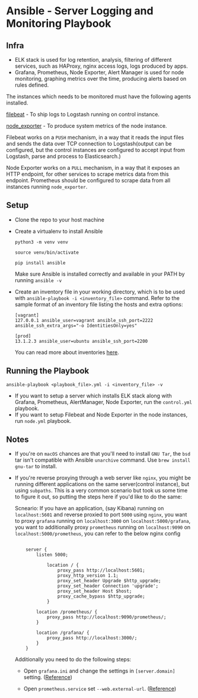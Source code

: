# Ansible - Server Logging and Monitoring Playbook

## Infra

- ELK stack is used for log retention, analysis, filtering of different services, such as HAProxy, nginx access logs, logs produced by apps.
- Grafana, Prometheus, Node Exporter, Alert Manager is used for node monitoring, graphing metrics over the time, producing alerts based on rules defined.

The instances which needs to be monitored must have the following agents installed.

[filebeat](https://www.elastic.co/products/beats/filebeat) - To ship logs to Logstash running on control instance.

[node_exporter](https://github.com/prometheus/node_exporter) - To produce system metrics of the node instance.

Filebeat works on a `PUSH` mechanism, in a way that it reads the input files and sends the data over TCP connection to Logstash(output can be configured, but the control instances are configured to accept input from Logstash, parse and process to Elasticsearch.)

Node Exporter works on a `PULL` mechanism, in a way that it exposes an HTTP endpoint, for other services to scrape metrics data from this endpoint. Prometheus should be configured to scrape data from all instances running `node_exporter`.

## Setup

- Clone the repo to your host machine

- Create a virtualenv to install Ansible

    `python3 -m venv venv`

    `source venv/bin/activate`

    `pip install ansible`

    Make sure Ansible is installed correctly and available in your PATH by running `ansible -v`

- Create an inventory file in your working directory, which is to be used with `ansible-playbook -i <inventory_file>` command.
Refer to the sample format of an inventory file listing the hosts and extra options:

    ```
    [vagrant]
    127.0.0.1 ansible_user=vagrant ansible_ssh_port=2222 ansible_ssh_extra_args="-o IdentitiesOnly=yes"

    [prod]
    13.1.2.3 ansible_user=ubuntu ansible_ssh_port=2200
    ```
    You can read more about inventories [here](https://docs.ansible.com/ansible/latest/user_guide/intro_inventory.html).


## Running the Playbook

`ansible-playbook <playbook_file>.yml -i <inventory_file> -v`

- If you want to setup a server which installs ELK stack along with Grafana, Prometheus, AlertManager, Node Exporter, run the `control.yml` playbook.
- If you want to setup Filebeat and Node Exporter in the node instances, run `node.yml` playbook.


## Notes
- If you're on `macOS` chances are that you'll need to install `GNU Tar`, the `bsd` tar isn't compatible with Ansible `unarchive` command.
Use `brew install gnu-tar` to install.

- If you're reverse proxying through a web server like `nginx`, you might be running different applications on the same server(control instance), but using `subpaths`. This is a very common scenario but took us some time to figure it out, so putting the steps here if you'd like to do the same:

    Scneario: If you have an application, (say Kibana) running on `localhost:5601` and reverse proxied to port `5000` using `nginx`, you want to proxy `grafana` running on `localhost:3000` on `localhost:5000/grafana`, you want to additionally proxy `prometheus` running on `localhost:9090` on `localhost:5000/prometheus`, you can refer to the below nginx config

    ```

        server {
            listen 5000;

                location / {
                    proxy_pass http://localhost:5601;
                    proxy_http_version 1.1;
                    proxy_set_header Upgrade $http_upgrade;
                    proxy_set_header Connection 'upgrade';
                    proxy_set_header Host $host;
                    proxy_cache_bypass $http_upgrade;
                }

            location /prometheus/ {
                proxy_pass http://localhost:9090/prometheus/;
            }

            location /grafana/ {
                proxy_pass http://localhost:3000/;
            }
        }

    ```


    Additionally you need to do the following steps:

    - Open `grafana.ini` and change the settings in `[server.domain]` setting. ([Reference](http://docs.grafana.org/installation/behind_proxy/))

    - Open `prometheus.service` set `--web.external-url`. ([Reference](https://www.robustperception.io/using-external-urls-and-proxies-with-prometheus))